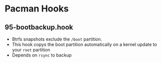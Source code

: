 # Pacman Hooks

## 95-bootbackup.hook

- Btrfs snapshots exclude the `/boot` partition.
- This hook copys the boot partition automatically on a kernel update to your `root` partition
- Depends on `rsync` to backup
